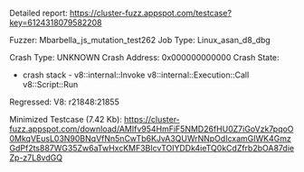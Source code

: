 Detailed report: https://cluster-fuzz.appspot.com/testcase?key=6124318079582208

Fuzzer: Mbarbella_js_mutation_test262
Job Type: Linux_asan_d8_dbg

Crash Type: UNKNOWN
Crash Address: 0x000000000000
Crash State:
  - crash stack -
  v8::internal::Invoke
  v8::internal::Execution::Call
  v8::Script::Run
  
Regressed: V8: r21848:21855

Minimized Testcase (7.42 Kb): https://cluster-fuzz.appspot.com/download/AMIfv954HmFiF5NMD26fHU0Z7iGoVzk7pqoO0MkqVEusL03N90BNqVfNn5nCwTb6KJvA3QUWrNNpOdIcxamGIWK4GmzGdPf2ts887WG35Zw6aTwHxcKMF3BIcvTOIYDDk4ieTQ0kCdZfrb2bOA87dieZp-z7L8vdGQ